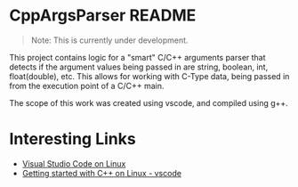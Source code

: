 # CppArgsParser README

> Note: This is currently under development.

This project contains logic for a "smart" C/C++ arguments parser that detects if the argument values being passed in are string, boolean, int, float(double), etc. This allows for working with C-Type data, being passed in from the execution point of a C/C++ main. 

The scope of this work was created using vscode, and compiled using g++.

# Interesting Links

* [Visual Studio Code on Linux](https://code.visualstudio.com/docs/setup/linux)
* [Getting started with C++ on Linux - vscode](https://code.visualstudio.com/docs/cpp/config-linux)

